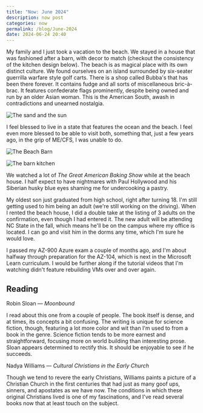 ```yaml
---
title: "Now: June 2024"
description: now post
categories: now 
permalink: /blog/June-2024
date: 2024-06-24 20:40
---
```


My family and I just took a vacation to the beach. We stayed in a house that was fashioned after a barn, with decor to match (checkout the consistency of the kitchen design below). The beach is as magical place with its own distinct culture. We found ourselves on an island surrounded by six-seater guerrilla warfare style golf carts. There is a shop called Bubba's that has been there forever. It contains fudge and all sorts of miscellaneous bric-à-brac. It features confederate flags prominently, despite being owned and run by an older Asian woman. This is the American South, awash in contradictions and unearned nostalgia. 

![The sand and the sun](/assets/_beach-double.png)

I feel blessed to live in a state that features the ocean and the beach. I feel even more blessed to be able to visit both, something that, just a few years ago, in the grip of ME/CFS, I was unable to do. 

![The Beach Barn](/canned-dragons/static/about-pictures/_beach-barn.jpeg)

![The barn kitchen](/canned-dragons/static/about-pictures/_barn-kitchen.jpeg)

We watched a lot of *The Great American Baking Show* while at the beach house. I half expect to have nightmares with Paul Hollywood and his Siberian husky blue eyes shaming me for undercooking a pastry. 

My oldest son just graduated from high school, right after turning 18. I'm still getting used to him being an adult (we're still working on the driving). When I rented the beach house, I did a double take at the listing of 3 adults on the confirmation, even though I had entered it. The new adult will be attending NC State in the fall, which means he'll be on the campus where my office is located. I can go and visit him in the dorms any time, which I'm sure he would love. 

I passed my AZ-900 Azure exam a couple of months ago, and I'm about halfway through preparation for the AZ-104, which is next in the Microsoft Learn curriculum. I would be further along if the tutorial videos that I'm watching didn't feature rebuilding VMs over and over again. 


## Reading

Robin Sloan — *Moonbound*

I read about this one from a couple of people. The book itself is dense, and at times, its concepts a bit confusing. The writing is unique for science fiction, though, featuring a lot more color and wit than I'm used to from a book in the genre. Science fiction tends to be more earnest and straightforward, focusing more on world building than interesting prose. Sloan appears determined to rectify this. It should be enjoyable to see if he succeeds. 

Nadya Williams — *Cultural Christians in the Early Church*

Though we tend to revere the early Christians, Williams paints a picture of a Christian Church in the first centuries that had just as many goof ups, sinners, and apostates as we have now. The conditions in which these original Christians lived is one of my fascinations, and I've read several books now that at least touch on the subject. 